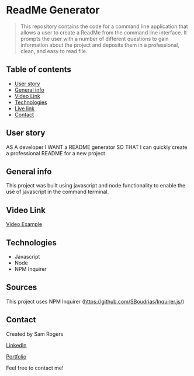 # ReadMe Generator
> This repository contains the code for a command line application that allows a user to create a ReadMe from the command line interface. It prompts the user with a number of different questions to gain information about the project and deposits them in a professional, clean, and easy to read file.
 
## Table of contents
* [User story](#user-story)
* [General info](#general-info)
* [Video Link](#Video-Link)
* [Technologies](#technologies)
* [Live link](#live-link)
* [Contact](#contact)

## User story
AS A developer
I WANT a README generator
SO THAT I can quickly create a professional README for a new project

## General info
This project was built using javascript and node functionality to enable the use of javascript in the command terminal.

## Video Link
[Video Example](https://drive.google.com/file/d/1-uybqVfDfduiMvu6JkNs8fbUQl9G80He/view)

## Technologies
* Javascript
* Node
* NPM Inquirer

## Sources
This project uses NPM Inquirer (https://github.com/SBoudrias/Inquirer.js/)

## Contact
Created by Sam Rogers

[LinkedIn](https://www.linkedin.com/in/samuelerogers/)

[Portfolio](https://samrogers15.github.io/Current_Portfolio/index.html)

Feel free to contact me!